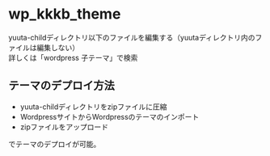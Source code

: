 # wp_kkkb_theme
yuuta-childディレクトリ以下のファイルを編集する（yuutaディレクトリ内のファイルは編集しない）  
詳しくは「wordpress 子テーマ」で検索  

## テーマのデプロイ方法
- yuuta-childディレクトリをzipファイルに圧縮
- WordpressサイトからWordpressのテーマのインポート
- zipファイルをアップロード

でテーマのデプロイが可能。
